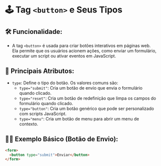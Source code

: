 # 🕹 Tag **`<button>`** e Seus Tipos

## 🛠 **Funcionalidade:**

- A tag `<button>` é usada para criar botões interativos em páginas web. Ela permite que os usuários acionem ações, como enviar um formulário, executar um script ou ativar eventos em JavaScript.

## 🧩 **Principais Atributos:**

- `type`: Define o tipo do botão. Os valores comuns são:
  - `type="submit"`: Cria um botão de envio que envia o formulário quando clicado.
  - `type="reset"`: Cria um botão de redefinição que limpa os campos do formulário quando clicado.
  - `type="button"`: Cria um botão genérico que pode ser personalizado com scripts JavaScript.
  - `type="menu"`: Cria um botão de menu para abrir um menu de contexto.
  
## 👩‍🏫 **Exemplo Básico (Botão de Envio):**

```html
<form>
  <button type="submit">Enviar</button>
</form>
